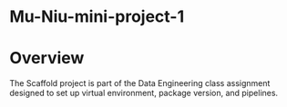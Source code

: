 # Mu-Niu-mini-project-1

# Overview
The Scaffold project is part of the Data Engineering class assignment designed to set up virtual environment, package version, and pipelines.
